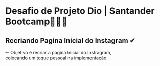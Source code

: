# Desafio de Projeto Dio | Santander Bootcamp🚀🚀🚀
## Recriando Pagina Inicial do Instagram ✔

✏ Objetivo é recriar a pagina Inicial do Instragram, <br>
   colocando um toque pessoal na implementação.
